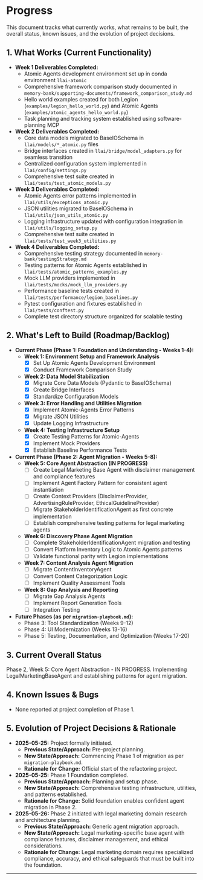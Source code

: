 # Progress

This document tracks what currently works, what remains to be built, the overall status, known issues, and the evolution of project decisions.

## 1. What Works (Current Functionality)
*   **Week 1 Deliverables Completed:**
    *   Atomic Agents development environment set up in conda environment `llai-atomic`
    *   Comprehensive framework comparison study documented in `memory-bank/supporting-documents/framework_comparison_study.md`
    *   Hello world examples created for both Legion (`examples/legion_hello_world.py`) and Atomic Agents (`examples/atomic_agents_hello_world.py`)
    *   Task planning and tracking system established using software-planning MCP
*   **Week 2 Deliverables Completed:**
    *   Core data models migrated to BaseIOSchema in `llai/models/*_atomic.py` files
    *   Bridge interfaces created in `llai/bridge/model_adapters.py` for seamless transition
    *   Centralized configuration system implemented in `llai/config/settings.py`
    *   Comprehensive test suite created in `llai/tests/test_atomic_models.py`
*   **Week 3 Deliverables Completed:**
    *   Atomic Agents error patterns implemented in `llai/utils/exceptions_atomic.py`
    *   JSON utilities migrated to BaseIOSchema in `llai/utils/json_utils_atomic.py`
    *   Logging infrastructure updated with configuration integration in `llai/utils/logging_setup.py`
    *   Comprehensive test suite created in `llai/tests/test_week3_utilities.py`
*   **Week 4 Deliverables Completed:**
    *   Comprehensive testing strategy documented in `memory-bank/testingStrategy.md`
    *   Testing patterns for Atomic Agents established in `llai/tests/atomic_patterns_examples.py`
    *   Mock LLM providers implemented in `llai/tests/mocks/mock_llm_providers.py`
    *   Performance baseline tests created in `llai/tests/performance/legion_baselines.py`
    *   Pytest configuration and fixtures established in `llai/tests/conftest.py`
    *   Complete test directory structure organized for scalable testing

## 2. What's Left to Build (Roadmap/Backlog)
*   **Current Phase (Phase 1: Foundation and Understanding - Weeks 1-4):**
    *   **Week 1: Environment Setup and Framework Analysis**
        *   [x] Set Up Atomic Agents Development Environment
        *   [x] Conduct Framework Comparison Study
    *   **Week 2: Data Model Stabilization**
        *   [x] Migrate Core Data Models (Pydantic to BaseIOSchema)
        *   [x] Create Bridge Interfaces
        *   [x] Standardize Configuration Models
    *   **Week 3: Error Handling and Utilities Migration**
        *   [x] Implement Atomic-Agents Error Patterns
        *   [x] Migrate JSON Utilities
        *   [x] Update Logging Infrastructure
    *   **Week 4: Testing Infrastructure Setup**
        *   [x] Create Testing Patterns for Atomic-Agents
        *   [x] Implement Mock Providers
        *   [x] Establish Baseline Performance Tests
*   **Current Phase (Phase 2: Agent Migration - Weeks 5-8):**
    *   **Week 5: Core Agent Abstraction (IN PROGRESS)**
        *   [ ] Create Legal Marketing Base Agent with disclaimer management and compliance features
        *   [ ] Implement Agent Factory Pattern for consistent agent instantiation
        *   [ ] Create Context Providers (DisclaimerProvider, AdvertisingRuleProvider, EthicalGuidelineProvider)
        *   [ ] Migrate StakeholderIdentificationAgent as first concrete implementation
        *   [ ] Establish comprehensive testing patterns for legal marketing agents
    *   **Week 6: Discovery Phase Agent Migration**
        *   [ ] Complete StakeholderIdentificationAgent migration and testing
        *   [ ] Convert Platform Inventory Logic to Atomic Agents patterns
        *   [ ] Validate functional parity with Legion implementations
    *   **Week 7: Content Analysis Agent Migration**
        *   [ ] Migrate ContentInventoryAgent
        *   [ ] Convert Content Categorization Logic
        *   [ ] Implement Quality Assessment Tools
    *   **Week 8: Gap Analysis and Reporting**
        *   [ ] Migrate Gap Analysis Agents
        *   [ ] Implement Report Generation Tools
        *   [ ] Integration Testing
*   **Future Phases (as per `migration-playbook.md`):**
    *   Phase 3: Tool Standardization (Weeks 9-12)
    *   Phase 4: UI Modernization (Weeks 13-16)
    *   Phase 5: Testing, Documentation, and Optimization (Weeks 17-20)

## 3. Current Overall Status
Phase 2, Week 5: Core Agent Abstraction - IN PROGRESS. Implementing LegalMarketingBaseAgent and establishing patterns for agent migration.

## 4. Known Issues & Bugs
*   None reported at project completion of Phase 1.

## 5. Evolution of Project Decisions & Rationale
*   **2025-05-25:** Project formally initiated.
    *   **Previous State/Approach:** Pre-project planning.
    *   **New State/Approach:** Commencing Phase 1 of migration as per `migration-playbook.md`.
    *   **Rationale for Change:** Official start of the refactoring project.
*   **2025-05-25:** Phase 1 Foundation completed.
    *   **Previous State/Approach:** Planning and setup phase.
    *   **New State/Approach:** Comprehensive testing infrastructure, utilities, and patterns established.
    *   **Rationale for Change:** Solid foundation enables confident agent migration in Phase 2.
*   **2025-05-26:** Phase 2 initiated with legal marketing domain research and architecture planning.
    *   **Previous State/Approach:** Generic agent migration approach.
    *   **New State/Approach:** Legal marketing-specific base agent with compliance features, disclaimer management, and ethical considerations.
    *   **Rationale for Change:** Legal marketing domain requires specialized compliance, accuracy, and ethical safeguards that must be built into the foundation.

---
